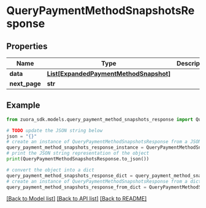 # QueryPaymentMethodSnapshotsResponse



## Properties

Name | Type | Description | Notes
------------ | ------------- | ------------- | -------------
**data** | [**List[ExpandedPaymentMethodSnapshot]**](ExpandedPaymentMethodSnapshot.md) |  | [optional] 
**next_page** | **str** |  | [optional] 

## Example

```python
from zuora_sdk.models.query_payment_method_snapshots_response import QueryPaymentMethodSnapshotsResponse

# TODO update the JSON string below
json = "{}"
# create an instance of QueryPaymentMethodSnapshotsResponse from a JSON string
query_payment_method_snapshots_response_instance = QueryPaymentMethodSnapshotsResponse.from_json(json)
# print the JSON string representation of the object
print(QueryPaymentMethodSnapshotsResponse.to_json())

# convert the object into a dict
query_payment_method_snapshots_response_dict = query_payment_method_snapshots_response_instance.to_dict()
# create an instance of QueryPaymentMethodSnapshotsResponse from a dict
query_payment_method_snapshots_response_from_dict = QueryPaymentMethodSnapshotsResponse.from_dict(query_payment_method_snapshots_response_dict)
```
[[Back to Model list]](../README.md#documentation-for-models) [[Back to API list]](../README.md#documentation-for-api-endpoints) [[Back to README]](../README.md)


